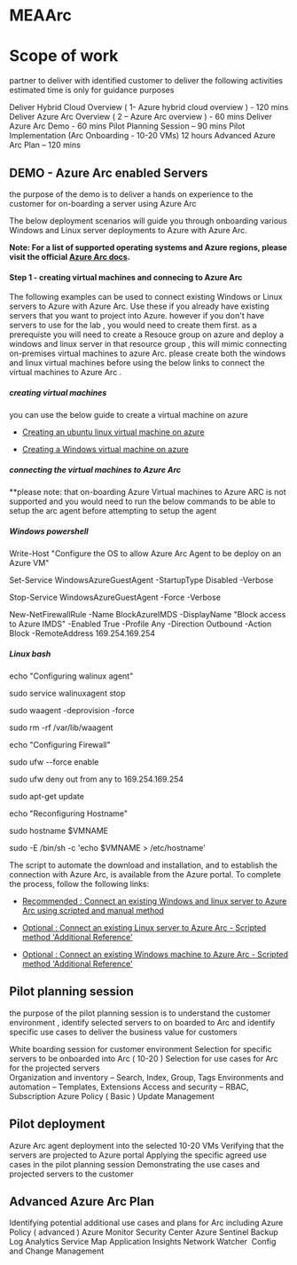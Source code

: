 # MEAArc


# Scope of work 
partner to deliver with identified customer to deliver the following activities 
estimated time is only for guidance purposes 

  Deliver Hybrid Cloud Overview ( 1- Azure hybrid cloud overview )  - 120 mins
  Deliver Azure Arc Overview ( 2 – Azure Arc overview  ) - 60 mins 
  Deliver Azure Arc Demo - 60 mins 
  Pilot Planning Session – 90 mins 
  Pilot Implementation (Arc Onboarding - 10-20 VMs) 12 hours 
  Advanced Azure Arc Plan – 120 mins 

## DEMO - Azure Arc enabled Servers

the purpose of the demo is to deliver a hands on experience to the customer for on-boarding a server using Azure Arc

The below deployment scenarios will guide you through onboarding various Windows and Linux server deployments to Azure with Azure Arc. 

**Note: For a list of supported operating systems and Azure regions, please visit the official [Azure Arc docs](https://docs.microsoft.com/en-us/azure/azure-arc/servers/overview).**


#### Step 1 - creating virtual machines and connecing to Azure Arc

The following examples can be used to connect existing Windows or Linux servers to Azure with Azure Arc. Use these if you already have existing servers that you want to project into Azure. however if you don't have servers to use for the lab , you would need to create them first. as a prerequiste you will need to create a Resouce group on azure and deploy a windows and linux server in that resource group , this will mimic connecting on-premises virtual machines to azure Arc. please create both the windows and linux virtual machines before using the below links to connect the virtual machines to Azure Arc . 

##### creating virtual machines 
you can use the below guide to create a virtual machine on azure 

* [Creating an ubuntu linux virtual machine on azure](https://docs.microsoft.com/bs-cyrl-ba/azure/virtual-machines/linux/quick-create-portal)

* [Creating a Windows virtual machine on azure](https://docs.microsoft.com/en-us/azure/virtual-machines/windows/quick-create-portal)

##### connecting the virtual machines to Azure Arc


**please note: that on-boarding Azure Virtual machines to Azure ARC is not supported and you would need to run the below commands to be able to setup the arc agent before attempting to setup the agent 

##### *Windows* powershell

Write-Host "Configure the OS to allow Azure Arc Agent to be deploy on an Azure VM"

Set-Service WindowsAzureGuestAgent -StartupType Disabled -Verbose

Stop-Service WindowsAzureGuestAgent -Force -Verbose

New-NetFirewallRule -Name BlockAzureIMDS -DisplayName "Block access to Azure IMDS" -Enabled True -Profile Any -Direction Outbound -Action Block -RemoteAddress 169.254.169.254 



##### *Linux* bash 

echo "Configuring walinux agent"

sudo service walinuxagent stop

sudo waagent -deprovision -force

sudo rm -rf /var/lib/waagent

echo "Configuring Firewall"

sudo ufw --force enable

sudo ufw deny out from any to 169.254.169.254

sudo apt-get update

echo "Reconfiguring Hostname"

sudo hostname $VMNAME

sudo -E /bin/sh -c 'echo $VMNAME > /etc/hostname'

The script to automate the download and installation, and to establish the connection with Azure Arc, is available from the Azure portal. To complete the process, follow the following links:

* [Recommended : Connect an existing Windows and linux server to Azure Arc using scripted and manual method](https://docs.microsoft.com/en-us/azure/azure-arc/servers/onboard-portal)

* [Optional : Connect an existing Linux server to Azure Arc - Scripted method 'Additional Reference'](azure_arc_servers_jumpstart/docs/onboard_server_linux.md)

* [Optional : Connect an existing Windows machine to Azure Arc - Scripted method 'Additional Reference'](azure_arc_servers_jumpstart/docs/onboard_server_win.md)


## Pilot planning session 

the purpose of the pilot planning session is to understand the customer environment , identify selected servers to on boarded to Arc and identify specific use cases to deliver the business value for customers 

  White boarding session for customer environment
  Selection for specific servers to be onboarded into Arc ( 10-20 )
  Selection for use cases for Arc for the projected servers  
    Organization and inventory – Search, Index, Group, Tags
    Environments and automation – Templates, Extensions
    Access and security –  RBAC, Subscription
    Azure Policy ( Basic )
    Update Management
    
## Pilot deployment 

Azure Arc agent deployment into the selected 10-20 VMs
Verifying that the servers are projected to Azure portal
Applying the specific agreed use cases in the pilot planning session
Demonstrating the use cases and projected servers to the customer 


## Advanced Azure Arc Plan


Identifying  potential additional use cases and plans for Arc including 
Azure Policy ( advanced )
Azure Monitor
Security Center
Azure Sentinel
Backup
Log Analytics
Service Map
Application Insights
Network Watcher 
Config and Change Management

